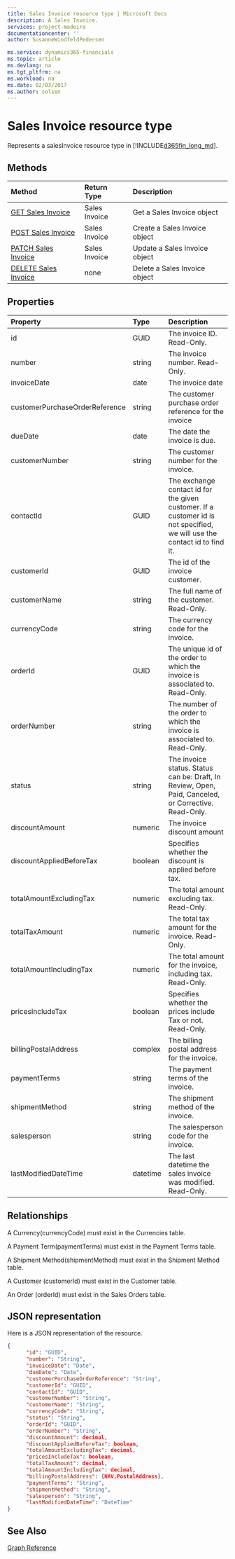 ```yaml
---
title: Sales Invoice resource type | Microsoft Docs
description: A Sales Invoice.
services: project-madeira
documentationcenter: ''
author: SusanneWindfeldPedersen

ms.service: dynamics365-financials
ms.topic: article
ms.devlang: na
ms.tgt_pltfrm: na
ms.workload: na
ms.date: 02/03/2017
ms.author: solsen
---
```


# Sales Invoice resource type
Represents a salesInvoice resource type in [!INCLUDE[d365fin_long_md](../dynamics-nav/includes/d365fin_long_md.md)].

## Methods

| Method       | Return Type  |Description|
|:---------------|:--------|:----------|
|[GET Sales Invoice](get-salesinvoice.md)|Sales Invoice|Get a Sales Invoice object|
|[POST Sales Invoice](create-salesinvoice.md)|Sales Invoice|Create a Sales Invoice object|
|[PATCH Sales Invoice](update-salesinvoice.md)|Sales Invoice|Update a Sales Invoice object|
|[DELETE Sales Invoice](delete-salesinvoice.md)|none|Delete a Sales Invoice object|

## Properties
| Property	   | Type	|Description|
|:---------------|:--------|:----------|
|id|GUID|The invoice ID. Read-Only.|
|number|string|The invoice number. Read-Only.|
|invoiceDate|date|The invoice date|
|customerPurchaseOrderReference|string|The customer purchase order reference for the invoice|
|dueDate|date|The date the invoice is due.|
|customerNumber|string|The customer number for the invoice.|
|contactId|GUID|The exchange contact id for the given customer. If a customer id is not specified, we will use the contact id to find it.|
|customerId|GUID|The id of the invoice customer.|
|customerName|string|The full name of the customer. Read-Only.|
|currencyCode|string|The currency code for the invoice.|
|orderId|GUID|The unique id of the order to which the invoice is associated to. Read-Only.|
|orderNumber|string|The number of the order to which the invoice is associated to. Read-Only.|
|status|string|The invoice status. Status can be: Draft, In Review, Open, Paid, Canceled, or Corrective. Read-Only.|
|discountAmount|numeric|The invoice discount amount|
|discountAppliedBeforeTax|boolean|Specifies whether the discount is applied before tax.|
|totalAmountExcludingTax|numeric|The total amount excluding tax. Read-Only.|
|totalTaxAmount|numeric|The total tax amount for the invoice. Read-Only.|
|totalAmountIncludingTax|numeric|The total amount for the invoice, including tax. Read-Only.|
|pricesIncludeTax|boolean|Specifies whether the prices include Tax or not. Read-Only.|
|billingPostalAddress|complex|The billing postal address for the invoice.|  
|paymentTerms|string|The payment terms of the invoice.|
|shipmentMethod|string|The shipment method of the invoice.|
|salesperson|string|The salesperson code for the invoice.|
|lastModifiedDateTime|datetime|The last datetime the sales invoice was modified. Read-Only.|


## Relationships
A Currency(currencyCode) must exist in the Currencies table.

A Payment Term(paymentTerms) must exist in the Payment Terms table.

A Shipment Method(shipmentMethod) must exist in the Shipment Method table.

A Customer (customerId) must exist in the Customer table.

An Order (orderId) must exist in the Sales Orders table.

## JSON representation

Here is a JSON representation of the resource.


```json
{
      "id": "GUID",
      "number": "String",
      "invoiceDate": "Date",
      "dueDate": "Date",
      "customerPurchaseOrderReference": "String",
      "customerId": "GUID",
      "contactId": "GUID",
      "customerNumber": "String",
      "customerName": "String",
      "currencyCode": "String",
      "status": "String",
      "orderId": "GUID",
      "orderNumber": "String",
      "discountAmount": decimal,
      "discountAppliedBeforeTax": boolean,
      "totalAmountExcludingTax": decimal,
      "pricesIncludeTax": boolean,
      "totalTaxAmount": decimal,
      "totalAmountIncludingTax": decimal,
      "billingPostalAddress": {NAV.PostalAddress},
      "paymentTerms": "String",
      "shipmentMethod": "String",
      "salesperson": "String",
      "lastModifiedDateTime": "DateTime"
}

```
## See Also
[Graph Reference](graph-reference.md)  
